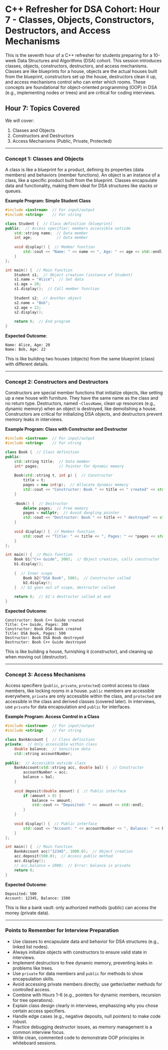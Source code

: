 # C++ Refresher for DSA Cohort: Hour 7 - Classes, Objects, Constructors, Destructors, and Access Mechanisms

This is the seventh hour of a C++ refresher for students preparing for a 10-week Data Structures and Algorithms (DSA) cohort. This session introduces classes, objects, constructors, destructors, and access mechanisms. Classes are like blueprints for a house, objects are the actual houses built from the blueprint, constructors set up the house, destructors clean it up, and access mechanisms control who can enter which rooms. These concepts are foundational for object-oriented programming (OOP) in DSA (e.g., implementing nodes or trees) and are critical for coding interviews.

## Hour 7: Topics Covered
We will cover:  
1. Classes and Objects  
2. Constructors and Destructors  
3. Access Mechanisms (Public, Private, Protected)  

---

### Concept 1: Classes and Objects
A class is like a blueprint for a product, defining its properties (data members) and behaviors (member functions). An object is an instance of a class, like a specific product built from the blueprint. Classes encapsulate data and functionality, making them ideal for DSA structures like stacks or queues.

**Example Program: Simple Student Class**
```cpp
#include <iostream>  // For input/output
#include <string>    // For string

class Student {  // Class definition (blueprint)
public:  // Access specifier: members accessible outside
    std::string name;  // Data member
    int age;           // Data member
    
    void display() {  // Member function
        std::cout << "Name: " << name << ", Age: " << age << std::endl;
    }
};

int main() {  // Main function
    Student s1;  // Object creation (instance of Student)
    s1.name = "Alice";  // Set data
    s1.age = 20;
    s1.display();  // Call member function
    
    Student s2;  // Another object
    s2.name = "Bob";
    s2.age = 22;
    s2.display();
    
    return 0;  // End program
}
```
**Expected Outcome**:  
```
Name: Alice, Age: 20
Name: Bob, Age: 22
```
This is like building two houses (objects) from the same blueprint (class) with different details.

---

### Concept 2: Constructors and Destructors
Constructors are special member functions that initialize objects, like setting up a new house with furniture. They have the same name as the class and no return type. Destructors, named `~ClassName`, clean up resources (e.g., dynamic memory) when an object is destroyed, like demolishing a house. Constructors are critical for initializing DSA objects, and destructors prevent memory leaks in interviews.

**Example Program: Class with Constructor and Destructor**
```cpp
#include <iostream>  // For input/output
#include <string>    // For string

class Book {  // Class definition
public:
    std::string title;  // Data member
    int* pages;         // Pointer for dynamic memory
    
    Book(std::string t, int p) {  // Constructor
        title = t;
        pages = new int(p);  // Allocate dynamic memory
        std::cout << "Constructor: Book " << title << " created" << std::endl;
    }
    
    ~Book() {  // Destructor
        delete pages;  // Free memory
        pages = nullptr;  // Avoid dangling pointer
        std::cout << "Destructor: Book " << title << " destroyed" << std::endl;
    }
    
    void display() {  // Member function
        std::cout << "Title: " << title << ", Pages: " << *pages << std::endl;
    }
};

int main() {  // Main function
    Book b1("C++ Guide", 300);  // Object creation, calls constructor
    b1.display();
    
    {  // Inner scope
        Book b2("DSA Book", 500);  // Constructor called
        b2.display();
    }  // b2 goes out of scope, destructor called
    
    return 0;  // b1's destructor called at end
}
```
**Expected Outcome**:  
```
Constructor: Book C++ Guide created
Title: C++ Guide, Pages: 300
Constructor: Book DSA Book created
Title: DSA Book, Pages: 500
Destructor: Book DSA Book destroyed
Destructor: Book C++ Guide destroyed
```
This is like building a house, furnishing it (constructor), and cleaning up when moving out (destructor).

---

### Concept 3: Access Mechanisms
Access specifiers (`public`, `private`, `protected`) control access to class members, like locking rooms in a house. `public` members are accessible everywhere, `private` are only accessible within the class, and `protected` are accessible in the class and derived classes (covered later). In interviews, use `private` for data encapsulation and `public` for interfaces.

**Example Program: Access Control in a Class**
```cpp
#include <iostream>  // For input/output
#include <string>    // For string

class BankAccount {  // Class definition
private:  // Only accessible within class
    double balance;  // Sensitive data
    std::string accountNumber;
    
public:  // Accessible outside class
    BankAccount(std::string acc, double bal) {  // Constructor
        accountNumber = acc;
        balance = bal;
    }
    
    void deposit(double amount) {  // Public interface
        if (amount > 0) {
            balance += amount;
            std::cout << "Deposited: " << amount << std::endl;
        }
    }
    
    void display() {  // Public interface
        std::cout << "Account: " << accountNumber << ", Balance: " << balance << std::endl;
    }
};

int main() {  // Main function
    BankAccount acc("12345", 1000.0);  // Object creation
    acc.deposit(500.0);  // Access public method
    acc.display();
    // acc.balance = 2000;  // Error: balance is private
    return 0;
}
```
**Expected Outcome**:  
```
Deposited: 500
Account: 12345, Balance: 1500
```
This is like a bank vault: only authorized methods (public) can access the money (private data).

---

### Points to Remember for Interview Preparation
- Use classes to encapsulate data and behavior for DSA structures (e.g., linked list nodes).  
- Always initialize objects with constructors to ensure valid state in interviews.  
- Implement destructors to free dynamic memory, preventing leaks in problems like trees.  
- Use `private` for data members and `public` for methods to show encapsulation skills.  
- Avoid accessing private members directly; use getter/setter methods for controlled access.  
- Combine with Hours 1-6 (e.g., pointers for dynamic members, recursion for tree operations).  
- Explain class design clearly in interviews, emphasizing why you chose certain access specifiers.  
- Handle edge cases (e.g., negative deposits, null pointers) to make code robust.  
- Practice debugging destructor issues, as memory management is a common interview focus.  
- Write clean, commented code to demonstrate OOP principles in whiteboard sessions.